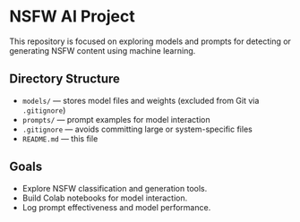 # NSFW AI Project

This repository is focused on exploring models and prompts for detecting or generating NSFW content using machine learning.

## Directory Structure

- `models/` — stores model files and weights (excluded from Git via `.gitignore`)
- `prompts/` — prompt examples for model interaction
- `.gitignore` — avoids committing large or system-specific files
- `README.md` — this file

## Goals

- Explore NSFW classification and generation tools.
- Build Colab notebooks for model interaction.
- Log prompt effectiveness and model performance.
